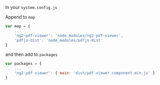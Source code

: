 In your ```system.config.js```

Append to ```map```

```js
var map = {
    ...
    'ng2-pdf-viewer': 'node_modules/ng2-pdf-viewer',
    'pdfjs-dist': 'node_modules/pdfjs-dist'
}
```

and then add to ```packages```

```js
var packages = {
    ...
    'ng2-pdf-viewer': { main: 'dist/pdf-viewer.component.min.js' }
}
```
